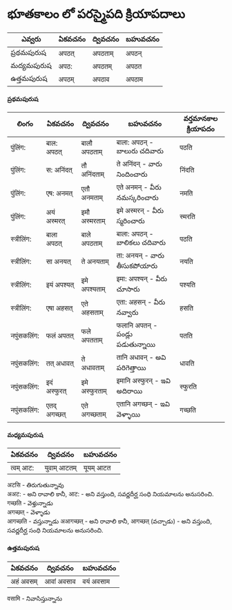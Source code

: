 # భూతకాలం లో పరస్మైపది క్రియాపదాలు 

ఎవ్వరు | ఏకవచనం     | ద్వివచనం     | బహువచనం 
-------------|---------------|---------------|-----------
ప్రథమపురుష | अपठत्  | अपठताम् | अपठन् 
మద్యమపురుష | अपठ: | अपठतम् | अपठत
ఉత్తమపురుష | अपठम् | अपठाव | अपठाम

#### ప్రథమపురుష
లింగం   | ఏకవచనం     | ద్వివచనం     | బహువచనం | వర్తమానకాల క్రియాపదం 
-------------|---------------|---------------|-----------|-----------------
 पुंलिंग: | बाल: अपठत् | बालौ अपठताम् | बाला: अपठन् - బాలురు చదివారు | पठति 
 पुंलिंग: | स: अनिंदत् | तौ अनिंदताम् | ते अनिंदन् - వారు  నిందించారు | निंदति 
 पुंलिंग: | एष: अनमत् | एतौ अनमताम् | एते अनमन् - వీరు నమస్కరించారు | नमति 
 पुंलिंग: | अयं अस्मरत्  | इमौ अस्मरताम् | इमे अस्मरन् - వీరు స్మరించారు | स्मरति 
 स्त्रीलिंग: | बाला अपठत् | बाले अपठताम् | बाला: अपठन् - బాలికలు చదివారు | पठति  
 स्त्रीलिंग: | सा अनयत् | ते अनयताम्  | ता: अनयन् - వారు తీసుకపోయారు | नयति   
 स्त्रीलिंग: | इयं अपश्यत् | इमे अपश्यताम् | इमा: अपश्यन् - వీరు చూసారు | पश्यति 
 स्त्रीलिंग: | एषा अहसत्  | एते अहसताम् | एता: अहसन् - వీరు నవ్వారు | हसति  
 नपुंसकलिंग: | फलं अपतत् | फले अपतताम् | फलानि अपतन् - పండ్లు పడుతున్నాయి | पतति 
 नपुंसकलिंग: | तत् अधावत् | ते अधावताम् | तानि अधावन् - అవి పరిగెత్తాయి | धावति 
 नपुंसकलिंग: | इदं अस्फुरत् | इमे अस्फुरताम् | इमानि अस्फुरन् - ఇవి అదిరాయి | स्फुरति 
 नपुंसकलिंग: | एतद् अगच्छत् | एते अगच्छताम् | एतानि अगच्छन् - ఇవి వెళ్ళాయి | गच्छति 

 #### మధ్యమపురుష
 ఏకవచనం     | ద్వివచనం     | బహువచనం 
 ---------------|---------------|-----------
त्वम् आट: |  युवाम् आटतम् | यूयम् आटत 

अटसि - తిరుగుతున్నావు\
अअट: - అని రావాలి కానీ, आट: - అని వస్తుంది, సవర్ణదీర్ఘ సంధి నియమాలను అనుసరించి.\
गच्छति - వెళ్తున్నాడు \
अगच्छत् - వెళ్ళాడు \
आगच्छति - వస్తున్నాడు 
अआगच्छत् - అని రావాలి కానీ, आगच्छत् (వచ్చాడు)  - అని వస్తుంది, సవర్ణదీర్ఘ సంధి నియమాలను అనుసరించి.
 
 #### ఉత్తమపురుష 
 ఏకవచనం     | ద్వివచనం     | బహువచనం 
 ---------------|---------------|-----------
अहं अवसम्  | आवां अवसाव  |  वयं अवसाम

वसामि - నివాసిస్తున్నాను 
 

